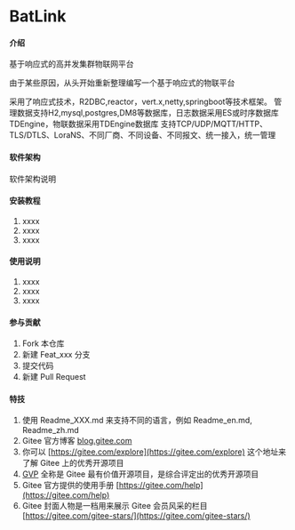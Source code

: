 # BatLink

#### 介绍
基于响应式的高并发集群物联网平台

由于某些原因，从头开始重新整理编写一个基于响应式的物联平台

采用了响应式技术，R2DBC,reactor，vert.x,netty,springboot等技术框架。
管理数据支持H2,mysql,postgres,DM8等数据库，日志数据采用ES或时序数据库TDEngine，物联数据采用TDEngine数据库
支持TCP/UDP/MQTT/HTTP、TLS/DTLS、LoraNS、不同厂商、不同设备、不同报文、统一接入，统一管理

#### 软件架构
软件架构说明


#### 安装教程

1.  xxxx
2.  xxxx
3.  xxxx

#### 使用说明

1.  xxxx
2.  xxxx
3.  xxxx

#### 参与贡献

1.  Fork 本仓库
2.  新建 Feat_xxx 分支
3.  提交代码
4.  新建 Pull Request


#### 特技

1.  使用 Readme\_XXX.md 来支持不同的语言，例如 Readme\_en.md, Readme\_zh.md
2.  Gitee 官方博客 [blog.gitee.com](https://blog.gitee.com)
3.  你可以 [https://gitee.com/explore](https://gitee.com/explore) 这个地址来了解 Gitee 上的优秀开源项目
4.  [GVP](https://gitee.com/gvp) 全称是 Gitee 最有价值开源项目，是综合评定出的优秀开源项目
5.  Gitee 官方提供的使用手册 [https://gitee.com/help](https://gitee.com/help)
6.  Gitee 封面人物是一档用来展示 Gitee 会员风采的栏目 [https://gitee.com/gitee-stars/](https://gitee.com/gitee-stars/)
